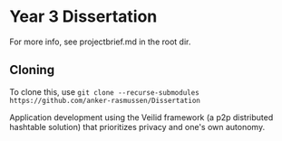 # Year 3 Dissertation

For more info, see projectbrief.md in the root dir.

## Cloning
To clone this, use `git clone --recurse-submodules https://github.com/anker-rasmussen/Dissertation`

Application development using the Veilid framework (a p2p distributed hashtable solution) that prioritizes privacy and one's own autonomy.
